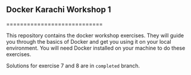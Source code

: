 ## Docker Karachi Workshop 1
============================

This repository contains the docker workshop exercises. They will guide you through the basics of Docker and get you using it on your local environment. You will need Docker installed on your machine to do these exercises.

Solutions for exercise 7 and 8 are in `completed` branch.